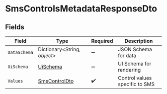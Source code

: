 # SmsControlsMetadataResponseDto


## Fields

| Field                                                     | Type                                                      | Required                                                  | Description                                               |
| --------------------------------------------------------- | --------------------------------------------------------- | --------------------------------------------------------- | --------------------------------------------------------- |
| `DataSchema`                                              | Dictionary<String, *object*>                              | :heavy_minus_sign:                                        | JSON Schema for data                                      |
| `UiSchema`                                                | [UiSchema](../../Models/Components/UiSchema.md)           | :heavy_minus_sign:                                        | UI Schema for rendering                                   |
| `Values`                                                  | [SmsControlDto](../../Models/Components/SmsControlDto.md) | :heavy_check_mark:                                        | Control values specific to SMS                            |